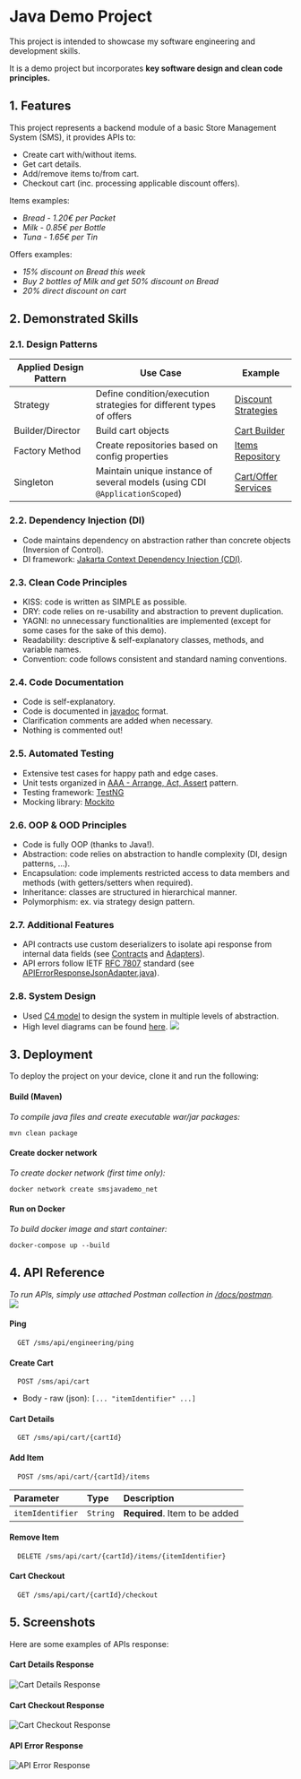 
# Java Demo Project

This project is intended to showcase my software engineering and development skills.

It is a demo project but incorporates **key software design and clean code principles.**

## 1. Features

This project represents a backend module of a basic Store Management System (SMS), it provides APIs to:
- Create cart with/without items.
- Get cart details.
- Add/remove items to/from cart. 
- Checkout cart (inc. processing applicable discount offers).

Items examples:
- *Bread - 1.20€ per Packet*
- *Milk - 0.85€ per Bottle*
- *Tuna - 1.65€ per Tin*

Offers examples:
- *15% discount on Bread this week*
- *Buy 2 bottles of Milk and get 50% discount on Bread*
- *20% direct discount on cart*

## 2. Demonstrated Skills

### 2.1. Design Patterns

| Applied Design Pattern | Use Case                                                                    | Example                                                                                                |
|------------------------|-----------------------------------------------------------------------------|--------------------------------------------------------------------------------------------------------|
| Strategy               | Define condition/execution strategies for different types of offers         | [Discount Strategies](sms-core/src/main/java/com/sinan/javademo/smscore/model/offer/strategy/discount) |
| Builder/Director       | Build cart objects                                                          | [Cart Builder](sms-core/src/main/java/com/sinan/javademo/smscore/model/cart)                           |
| Factory Method         | Create repositories based on config properties                              | [Items Repository](sms-core/src/main/java/com/sinan/javademo/smscore/repository/items)                 |
| Singleton              | Maintain unique instance of several models (using CDI `@ApplicationScoped`) | [Cart/Offer Services](sms-core/src/main/java/com/sinan/javademo/smscore/service)                       |

### 2.2. Dependency Injection (DI)
- Code maintains dependency on abstraction rather than concrete objects (Inversion of Control).
- DI framework: [Jakarta Context Dependency Injection (CDI)](https://jakarta.ee/specifications/cdi/).

### 2.3. Clean Code Principles
- KISS: code is written as SIMPLE as possible.
- DRY: code relies on re-usability and abstraction to prevent duplication.
- YAGNI: no unnecessary functionalities are implemented (except for some cases for the sake of this demo).
- Readability: descriptive & self-explanatory classes, methods, and variable names.
- Convention: code follows consistent and standard naming conventions.

### 2.4. Code Documentation
- Code is self-explanatory. 
- Code is documented in [javadoc](https://docs.oracle.com/javase/8/docs/technotes/tools/windows/javadoc.html) format. 
- Clarification comments are added when necessary. 
- Nothing is commented out!

### 2.5. Automated Testing
- Extensive test cases for happy path and edge cases.
- Unit tests organized in [AAA - Arrange, Act, Assert](https://java-design-patterns.com/patterns/arrange-act-assert/) pattern.
- Testing framework: [TestNG](https://testng.org/doc/)
- Mocking library: [Mockito](https://site.mockito.org)


### 2.6. OOP & OOD Principles
- Code is fully OOP (thanks to Java!).
- Abstraction: code relies on abstraction to handle complexity (DI, design patterns, ...).
- Encapsulation: code implements restricted access to data members and methods (with getters/setters when required). 
- Inheritance: classes are structured in hierarchical manner.
- Polymorphism: ex. via strategy design pattern.
  
### 2.7. Additional Features
- API contracts use custom deserializers to isolate api response from internal data fields (see [Contracts](api-gateway/src/main/java/com/sinan/javademo/apiapplication/contract) and [Adapters](api-gateway/src/main/java/com/sinan/javademo/apiapplication/adapter)).
- API errors follow IETF [RFC 7807](https://datatracker.ietf.org/doc/html/rfc7807) standard (see [APIErrorResponseJsonAdapter.java](api-gateway/src/main/java/com/sinan/javademo/apiapplication/adapter/APIErrorResponseJsonAdapter.java)).

### 2.8. System Design
- Used [C4 model](https://c4model.com) to design the system in multiple levels of abstraction.
- High level diagrams can be found [here](docs/system-design/diagrams).
![](docs/system-design/diagrams/SMS_SystemDesigm_C4Diagrams.jpg)

## 3. Deployment

To deploy the project on your device, clone it and run the following:
#### Build (Maven)
*To compile java files and create executable war/jar packages:* 
```
mvn clean package
```

#### Create docker network
*To create docker network (first time only):*
```
docker network create smsjavademo_net
```

#### Run on Docker
*To build docker image and start container:*
```
docker-compose up --build
```


## 4. API Reference
<em>To run APIs, simply use attached Postman collection in [/docs/postman](docs/postman).</em>  
![](docs/screenshots/PostmanCollection.jpg)
#### Ping

```http
  GET /sms/api/engineering/ping
```

#### Create Cart

```http
  POST /sms/api/cart
```
- Body - raw (json): `[... "itemIdentifier" ...]`

#### Cart Details

```http
  GET /sms/api/cart/{cartId}
```

#### Add Item

```http
  POST /sms/api/cart/{cartId}/items
```
| Parameter        | Type     | Description                    |
|:-----------------|:---------|:-------------------------------|
| `itemIdentifier` | `String` | **Required**. Item to be added |

#### Remove Item

```http
  DELETE /sms/api/cart/{cartId}/items/{itemIdentifier}
```

#### Cart Checkout

```http
  GET /sms/api/cart/{cartId}/checkout
```

## 5. Screenshots
Here are some examples of APIs response: 
#### Cart Details Response
![Cart Details Response](docs/screenshots/CartDetailsResponse.jpg)

#### Cart Checkout Response
![Cart Checkout Response](docs/screenshots/CartCheckoutResponse.jpg)

#### API Error Response
![API Error Response](docs/screenshots/APIErrorResponse.jpg)


